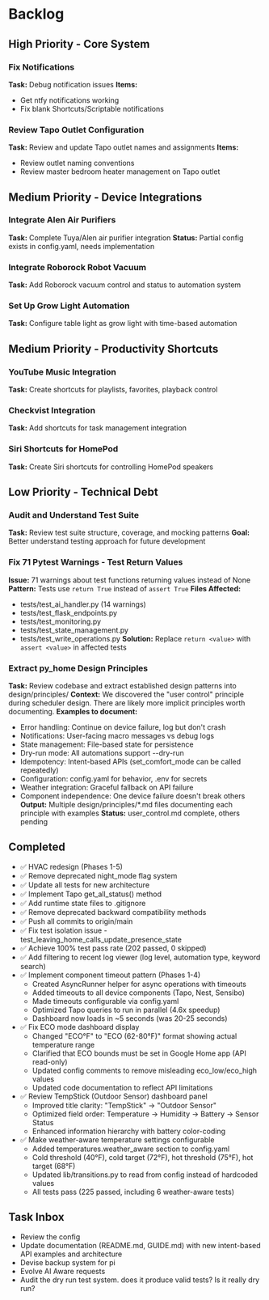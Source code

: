 # Backlog

## High Priority - Core System

### Fix Notifications
**Task:** Debug notification issues
**Items:**
- Get ntfy notifications working
- Fix blank Shortcuts/Scriptable notifications

### Review Tapo Outlet Configuration
**Task:** Review and update Tapo outlet names and assignments
**Items:**
- Review outlet naming conventions
- Review master bedroom heater management on Tapo outlet


## Medium Priority - Device Integrations

### Integrate Alen Air Purifiers
**Task:** Complete Tuya/Alen air purifier integration
**Status:** Partial config exists in config.yaml, needs implementation

### Integrate Roborock Robot Vacuum
**Task:** Add Roborock vacuum control and status to automation system

### Set Up Grow Light Automation
**Task:** Configure table light as grow light with time-based automation


## Medium Priority - Productivity Shortcuts

### YouTube Music Integration
**Task:** Create shortcuts for playlists, favorites, playback control

### Checkvist Integration
**Task:** Add shortcuts for task management integration

### Siri Shortcuts for HomePod
**Task:** Create Siri shortcuts for controlling HomePod speakers


## Low Priority - Technical Debt

### Audit and Understand Test Suite
**Task:** Review test suite structure, coverage, and mocking patterns
**Goal:** Better understand testing approach for future development

### Fix 71 Pytest Warnings - Test Return Values
**Issue:** 71 warnings about test functions returning values instead of None
**Pattern:** Tests use `return True` instead of `assert True`
**Files Affected:**
- tests/test_ai_handler.py (14 warnings)
- tests/test_flask_endpoints.py
- tests/test_monitoring.py
- tests/test_state_management.py
- tests/test_write_operations.py
**Solution:** Replace `return <value>` with `assert <value>` in affected tests

### Extract py_home Design Principles
**Task:** Review codebase and extract established design patterns into design/principles/
**Context:** We discovered the "user control" principle during scheduler design. There are likely more implicit principles worth documenting.
**Examples to document:**
- Error handling: Continue on device failure, log but don't crash
- Notifications: User-facing macro messages vs debug logs
- State management: File-based state for persistence
- Dry-run mode: All automations support --dry-run
- Idempotency: Intent-based APIs (set_comfort_mode can be called repeatedly)
- Configuration: config.yaml for behavior, .env for secrets
- Weather integration: Graceful fallback on API failure
- Component independence: One device failure doesn't break others
**Output:** Multiple design/principles/*.md files documenting each principle with examples
**Status:** user_control.md complete, others pending

## Completed
- ✅ HVAC redesign (Phases 1-5)
- ✅ Remove deprecated night_mode flag system
- ✅ Update all tests for new architecture
- ✅ Implement Tapo get_all_status() method
- ✅ Add runtime state files to .gitignore
- ✅ Remove deprecated backward compatibility methods
- ✅ Push all commits to origin/main
- ✅ Fix test isolation issue - test_leaving_home_calls_update_presence_state
- ✅ Achieve 100% test pass rate (202 passed, 0 skipped)
- ✅ Add filtering to recent log viewer (log level, automation type, keyword search)
- ✅ Implement component timeout pattern (Phases 1-4)
  - Created AsyncRunner helper for async operations with timeouts
  - Added timeouts to all device components (Tapo, Nest, Sensibo)
  - Made timeouts configurable via config.yaml
  - Optimized Tapo queries to run in parallel (4.6x speedup)
  - Dashboard now loads in ~5 seconds (was 20-25 seconds)
- ✅ Fix ECO mode dashboard display
  - Changed "ECO°F" to "ECO (62-80°F)" format showing actual temperature range
  - Clarified that ECO bounds must be set in Google Home app (API read-only)
  - Updated config comments to remove misleading eco_low/eco_high values
  - Updated code documentation to reflect API limitations
- ✅ Review TempStick (Outdoor Sensor) dashboard panel
  - Improved title clarity: "TempStick" → "Outdoor Sensor"
  - Optimized field order: Temperature → Humidity → Battery → Sensor Status
  - Enhanced information hierarchy with battery color-coding
- ✅ Make weather-aware temperature settings configurable
  - Added temperatures.weather_aware section to config.yaml
  - Cold threshold (40°F), cold target (72°F), hot threshold (75°F), hot target (68°F)
  - Updated lib/transitions.py to read from config instead of hardcoded values
  - All tests pass (225 passed, including 6 weather-aware tests)

## Task Inbox
- Review the config
- Update documentation (README.md, GUIDE.md) with new intent-based API examples and architecture
- Devise backup system for pi
- Evolve AI Aware requests
- Audit the dry run test system. does it produce valid tests? Is it really dry run?

